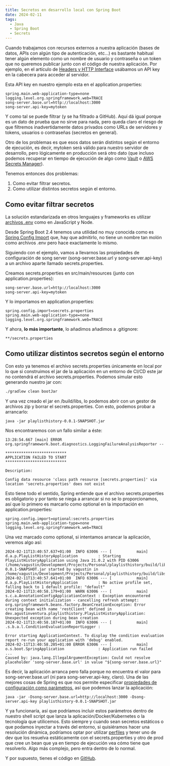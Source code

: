 ```yaml
---
title: Secretos en desarrollo local con Spring Boot
date: 2024-02-11
tags:
  - Java
  - Spring Boot
  - Secrets
---
```

Cuando trabajamos con recursos externos a nuestra aplicación (bases de datos, APIs con algún tipo de autenticación, etc...) es bastante habitual tener algún elemento como un nombre de usuario y contraseña o un token que no queremos publicar junto con el código de nuestra aplicación.
Por ejemplo, en el artículo de [Headers y HTTP Interface](https://www.agustinventura.dev/posts/headers-y-spring-boot-http-interface/) usábamos un API key en la cabecera para acceder al servidor.

Esta API key en nuestro ejemplo esta en el application.properties:
```
spring.main.web-application-type=none
logging.level.org.springframework.web=TRACE
song-server.base.url=http://localhost:3000
song-server.api-key=mytoken
```
Y como tal se puede filtrar (y se ha filtrado a GitHub). Aquí dá igual porque es un dato de prueba que no sirve para nada, pero queda claro el riesgo de que filtremos inadvertidamente datos privados como URLs de servidores y tokens, usuarios o contraseñas (secretos en general).

Otro de los problemas es que esos datos serán distintos según el entorno de ejecución, es decir, mytoken será válido para nuestro servidor de desarrollo, pero lógicamente en producción será otro dato (que incluso podemos recuperar en tiempo de ejecución de algo como [Vault](https://www.vaultproject.io/) o [AWS Secrets Manager](https://aws.amazon.com/es/secrets-manager/)).

Tenemos entonces dos problemas:
1. Como evitar filtrar secretos.
2. Como utilizar distintos secretos según el entorno.

## Como evitar filtrar secretos
La solución estandarizada en otros lenguajes y frameworks es utilizar [archivos .env](https://www.codementor.io/@parthibakumarmurugesan/what-is-env-how-to-set-up-and-run-a-env-file-in-node-1pnyxw9yxj) como en JavaScript y Node.

Desde Spring Boot 2.4 tenemos una utilidad no muy conocida como es [Spring Config Import](https://docs.spring.io/spring-boot/docs/current/reference/htmlsingle/#features.external-config.files.importing) que, hay que admitirlo, no tiene un nombre tan molón como archivos .env pero hace exactamente lo mismo.

Siguiendo con el ejemplo, vamos a llevarnos las propiedades de configuración de song server (song-server.base.url y song-server.api-key) a un archivo aparte llamado secrets.properties.

Creamos secrets.properties en src/main/resources (junto con application.properties):
```
song-server.base.url=http://localhost:3000
song-server.api-key=mytoken
```
Y lo importamos en application.properties:
```
spring.config.import=secrets.properties
spring.main.web-application-type=none
logging.level.org.springframework.web=TRACE
```
Y ahora, **lo más importante**, lo añadimos añadimos a .gitignore:
```
**/secrets.properties
```

## Como utilizar distintos secretos según el entorno
Con esto ya tenemos el archivo secrets.properties únicamente en local por lo que si construimos el jar de la aplicación en un entorno de CI/CD este jar no contendrá el archivo secrets.properties. Podemos simular esto generando nuestro jar con:
```bash
./gradlew clean bootJar
```
Y una vez creado el jar en /build/libs, lo podemos abrir con un gestor de archivos zip y borrar el secrets.properties. Con esto, podemos probar a arrancarlo:
```
java -jar playlisthistory-0.0.1-SNAPSHOT.jar
```
Nos encontraremos con un fallo similar a éste:
```
13:28:54.667 [main] ERROR org.springframework.boot.diagnostics.LoggingFailureAnalysisReporter -- 

***************************
APPLICATION FAILED TO START
***************************

Description:

Config data resource 'class path resource [secrets.properties]' via location 'secrets.properties' does not exist

```
Esto tiene todo el sentido, Spring entiende que el archivo secrets.properties es obligatorio y por tanto se niega a arrancar si no se lo proporcionamos, así que lo primero es marcarlo como optional en la importación en application.properties:
```
spring.config.import=optional:secrets.properties
spring.main.web-application-type=none
logging.level.org.springframework.web=TRACE
```
Una vez marcado como optional, si intentamos arrancar la aplicación, veremos algo así:
```
2024-02-11T13:40:57.637+01:00  INFO 63006 --- [           main] d.a.p.PlayListHistoryApplication         : Starting PlayListHistoryApplication using Java 21.0.2 with PID 63006 (/home/vagustin/Development/Projects/Personal/playlisthistory/build/libs/playlisthistory-0.0.1-SNAPSHOT.jar started by vagustin in /home/vagustin/Development/Projects/Personal/playlisthistory/build/libs)
2024-02-11T13:40:57.641+01:00  INFO 63006 --- [           main] d.a.p.PlayListHistoryApplication         : No active profile set, falling back to 1 default profile: "default"
2024-02-11T13:40:58.179+01:00  WARN 63006 --- [           main] s.c.a.AnnotationConfigApplicationContext : Exception encountered during context initialization - cancelling refresh attempt: org.springframework.beans.factory.BeanCreationException: Error creating bean with name 'restClient' defined in dev.agustinventura.playlisthistory.PlayListHistoryApplication: Unexpected exception during bean creation
2024-02-11T13:40:58.187+01:00  INFO 63006 --- [           main] .s.b.a.l.ConditionEvaluationReportLogger : 

Error starting ApplicationContext. To display the condition evaluation report re-run your application with 'debug' enabled.
2024-02-11T13:40:58.205+01:00 ERROR 63006 --- [           main] o.s.boot.SpringApplication               : Application run failed
...
Caused by: java.lang.IllegalArgumentException: Could not resolve placeholder 'song-server.base.url' in value "${song-server.base.url}"
```
Es decir, la aplicación arranca pero falla porque no encuentra el valor para song-server.base.url (ni para song-server.api-key, claro). Una de las mejores cosas de Spring es que nos permite especificar [propiedades de configuración como parámetros](https://docs.spring.io/spring-boot/docs/1.2.0.RELEASE/reference/html/boot-features-external-config.html), así que podemos lanzar la aplicación:
```
java -jar -Dsong-server.base.url=http://localhost:3000 -Dsong-server.api-key playlisthistory-0.0.1-SNAPSHOT.jar
```
Y ya funcionaría, así que podríamos incluir estos parámetros dentro de nuestro shell script que lanza la aplicación/Docker/Kubernetes o la tecnología que utilicemos. Esto siempre y cuando sean secretos estáticos o que podamos inyectar a través del entorno, si quisiéramos hacer una resolución dinámica, podríamos optar por utilizar [perfiles](https://docs.spring.io/spring-boot/docs/current/reference/htmlsingle/#features.profiles) y tener uno de dev que los resuelva estáticamente con el secrets.properties y otro de prod que cree un bean que ya en tiempo de ejecución vea cómo tiene que resolverlo. Algo más complejo, pero entra dentro de lo normal. 

Y por supuesto, tienes el código en [GitHub](https://github.com/agustinventura/playlisthistory).